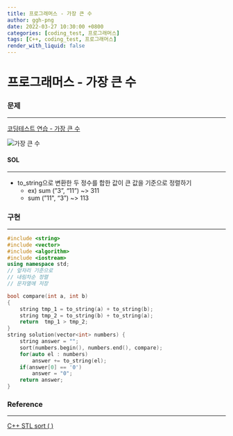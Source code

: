 ```yaml
---
title: 프로그래머스 - 가장 큰 수
author: ggh-png
date: 2022-03-27 10:30:00 +0800
categories: [coding_test, 프로그래머스]
tags: [C++, coding_test, 프로그래머스]
render_with_liquid: false
---
```


# 프로그래머스 - 가장 큰 수

### 문제

---

[코딩테스트 연습 - 가장 큰 수](https://programmers.co.kr/learn/courses/30/lessons/42746)

![가장 큰 수](https://user-images.githubusercontent.com/71277820/160277493-d8b13dd0-731e-4daf-9e06-7025e523c680.png)

#### SOL

---

- to_string으로 변환한 두 정수를 합한 값이 큰 값을 기준으로 정렬하기
    - ex) sum (”3”, “11”) ~> 311
    - sum (”11", “3”) ~> 113

### 구현

---

```cpp
#include <string>
#include <vector>
#include <algorithm>
#include <iostream>
using namespace std;
// 앞자리 기준으로 
// 내림차순 정렬 
// 문자열에 저장 

bool compare(int a, int b)
{ 
    string tmp_1 = to_string(a) + to_string(b);
    string tmp_2 = to_string(b) + to_string(a);
    return  tmp_1 > tmp_2;
}
string solution(vector<int> numbers) {
    string answer = "";
    sort(numbers.begin(), numbers.end(), compare);
    for(auto el : numbers)
        answer += to_string(el);
    if(answer[0] == '0')
        answer = "0";
    return answer;
}
```

### Reference

---

[C++ STL sort ( )](https://ggh-png.github.io/posts/cpp-stl-sort/)
